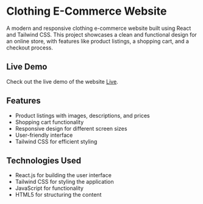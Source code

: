 # Clothing E-Commerce Website

A modern and responsive clothing e-commerce website built using React and Tailwind CSS. This project showcases a clean and functional design for an online store, with features like product listings, a shopping cart, and a checkout process.

## Live Demo

Check out the live demo of the website [Live](https://clothing-website-eight.vercel.app/).

## Features

- Product listings with images, descriptions, and prices
- Shopping cart functionality
- Responsive design for different screen sizes
- User-friendly interface
- Tailwind CSS for efficient styling

## Technologies Used

- React.js for building the user interface
- Tailwind CSS for styling the application
- JavaScript for functionality
- HTML5 for structuring the content


